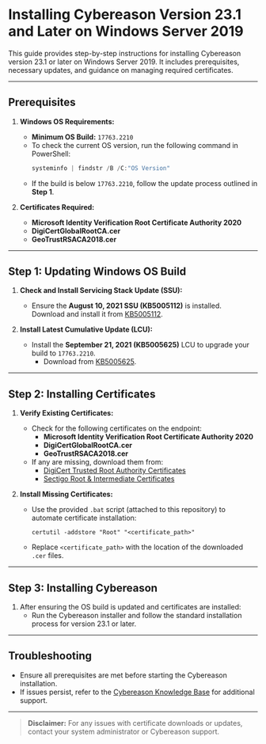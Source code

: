 # Installing Cybereason Version 23.1 and Later on Windows Server 2019

This guide provides step-by-step instructions for installing Cybereason version 23.1 or later on Windows Server 2019. It includes prerequisites, necessary updates, and guidance on managing required certificates.

---

## **Prerequisites**

1. **Windows OS Requirements:**
   - **Minimum OS Build:** `17763.2210`
   - To check the current OS version, run the following command in PowerShell:
     ```powershell
     systeminfo | findstr /B /C:"OS Version"
     ```
   - If the build is below `17763.2210`, follow the update process outlined in **Step 1**.

2. **Certificates Required:**
   - **Microsoft Identity Verification Root Certificate Authority 2020**
   - **DigiCertGlobalRootCA.cer**
   - **GeoTrustRSACA2018.cer**

---

## **Step 1: Updating Windows OS Build**

1. **Check and Install Servicing Stack Update (SSU):**
   - Ensure the **August 10, 2021 SSU (KB5005112)** is installed.  
     Download and install it from [KB5005112](https://support.microsoft.com/en-us/topic/august-10-2021-kb5005112-servicing-stack-update-for-windows-10-version-1809-and-windows-server-2019-d019c84d-03c5-472c-9917-06b3375448ed).

2. **Install Latest Cumulative Update (LCU):**
   - Install the **September 21, 2021 (KB5005625)** LCU to upgrade your build to `17763.2210`.
     - Download from [KB5005625](https://support.microsoft.com/en-us/topic/september-21-2021-kb5005625-os-build-17763-2210-preview-5ae2f63d-a9ce-49dd-a5e6-e05b90dc1cd8).

---

## **Step 2: Installing Certificates**

1. **Verify Existing Certificates:**
   - Check for the following certificates on the endpoint:
     - **Microsoft Identity Verification Root Certificate Authority 2020**
     - **DigiCertGlobalRootCA.cer**
     - **GeoTrustRSACA2018.cer**
   - If any are missing, download them from:
     - [DigiCert Trusted Root Authority Certificates](https://www.digicert.com/kb/digicert-root-certificates.htm)
     - [Sectigo Root & Intermediate Certificates](https://support.sectigo.com/articles/Knowledge/Sectigo-Intermediate-Certificates)

2. **Install Missing Certificates:**
   - Use the provided `.bat` script (attached to this repository) to automate certificate installation:
     ```batch
     certutil -addstore "Root" "<certificate_path>"
     ```
   - Replace `<certificate_path>` with the location of the downloaded `.cer` files.

---

## **Step 3: Installing Cybereason**

1. After ensuring the OS build is updated and certificates are installed:
   - Run the Cybereason installer and follow the standard installation process for version 23.1 or later.

---

## **Troubleshooting**

- Ensure all prerequisites are met before starting the Cybereason installation.  
- If issues persist, refer to the [Cybereason Knowledge Base](https://www.cybereason.com) for additional support.

---

> **Disclaimer:** For any issues with certificate downloads or updates, contact your system administrator or Cybereason support.
